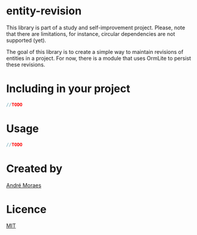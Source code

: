 # entity-revision
This library is part of a study and self-improvement project. Please, note that there are limitations, for instance, circular dependencies are not supported (yet).

The goal of this library is to create a simple way to maintain revisions of entities in a project. For now, there is a module that uses OrmLite to persist these revisions.

# Including in your project
```groovy
//TODO
```

# Usage
```groovy
//TODO
```

# Created by
[André Moraes](https://github.com/andrelsmoraes)

# Licence
[MIT](https://opensource.org/licenses/MIT)

